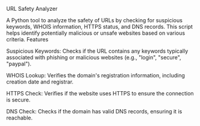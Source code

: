 URL Safety Analyzer

A Python tool to analyze the safety of URLs by checking for suspicious keywords, WHOIS information, HTTPS status, and DNS records. This script helps identify potentially malicious or unsafe websites based on various criteria.
Features

Suspicious Keywords: Checks if the URL contains any keywords typically associated with phishing or malicious websites (e.g., "login", "secure", "paypal").

WHOIS Lookup: Verifies the domain's registration information, including creation date and registrar.

HTTPS Check: Verifies if the website uses HTTPS to ensure the connection is secure.

DNS Check: Checks if the domain has valid DNS records, ensuring it is reachable.
